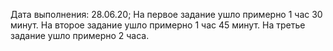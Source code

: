 Дата выполнения: 28.06.20; 
На первое задание ушло примерно 1 час 30 минут.
На второе задание ушло примерно 1 час 45 минут.
На третье задание ушло примерно 2 часа.